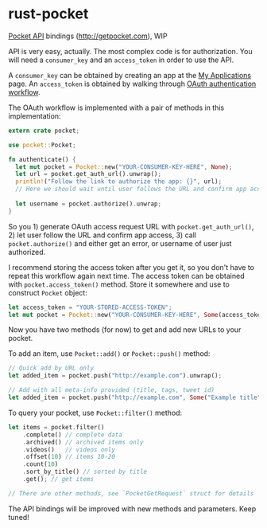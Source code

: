 # rust-pocket
[Pocket API](http://getpocket.com/developer/docs/overview) bindings (http://getpocket.com), WIP

API is very easy, actually. The most complex code is for authorization.
You will need a `consumer_key` and an `access_token` in order to use the API.

A `consumer_key` can be obtained by creating an app at the [My Applications](http://getpocket.com/developer/apps/) page.
An `access_token` is obtained by walking through [OAuth authentication workflow](http://getpocket.com/developer/docs/authentication).

The OAuth workflow is implemented with a pair of methods in this implementation:

```rust
extern crate pocket;

use pocket::Pocket;

fn authenticate() {
  let mut pocket = Pocket::new("YOUR-CONSUMER-KEY-HERE", None);
  let url = pocket.get_auth_url().unwrap();
  println!("Follow the link to authorize the app: {}", url);
  // Here we should wait until user follows the URL and confirm app access
  
  let username = pocket.authorize().unwrap;
}
```

So you 1) generate OAuth access request URL with `pocket.get_auth_url()`, 2) let user follow the URL
and confirm app access,  3) call `pocket.authorize()` and either get an error,
or username of user just authorized.

I recommend storing the access token after you get it, so you don't have to repeat this workflow again next time.
The access token can be obtained with `pocket.access_token()` method. Store it somewhere and use to construct
`Pocket` object:

```rust
let access_token = "YOUR-STORED-ACCESS-TOKEN";
let mut pocket = Pocket::new("YOUR-CONSUMER-KEY-HERE", Some(access_token));
```

Now you have two methods (for now) to get and add new URLs to your pocket.

To add an item, use `Pocket::add()` or `Pocket::push()` method:

```rust
// Quick add by URL only
let added_item = pocket.push("http://example.com").unwrap();

// Add with all meta-info provided (title, tags, tweet id)
let added_item = pocket.push("http://example.com", Some("Example title"), Some("example-tag"), Some("example_tweet_id")).unwrap();
```

To query your pocket, use `Pocket::filter()` method:

```rust
let items = pocket.filter()
    .complete() // complete data
    .archived() // archived items only
    .videos()   // videos only
    .offset(10) // items 10-20
    .count(10)
    .sort_by_title() // sorted by title
    .get(); // get items

// There are other methods, see `PocketGetRequest` struct for details
```

The API bindings will be improved with new methods and parameters. Keep tuned!
